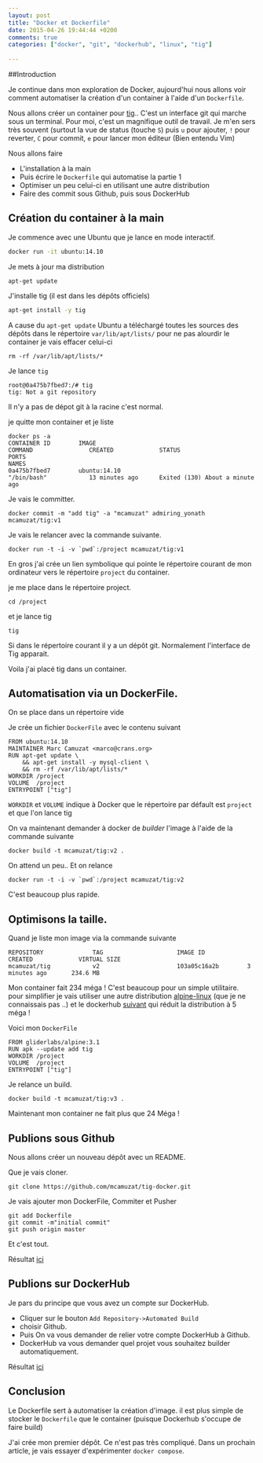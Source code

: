 ```yaml
---
layout: post
title: "Docker et Dockerfile"
date: 2015-04-26 19:44:44 +0200
comments: true
categories: ["docker", "git", "dockerhub", "linux", "tig"]
 
---
```


##Introduction

Je continue dans mon exploration de Docker, aujourd'hui nous allons voir comment automatiser la création d'un container à l'aide d'un `Dockerfile`.

Nous allons créer un container pour [tig](http://jonas.nitro.dk/tig/).. C'est un interface git qui marche sous un terminal. Pour moi, c'est un magnifique outil de travail. Je m'en sers très souvent (surtout la vue de status (touche `S`) puis `u` pour ajouter, `!` pour reverter, `C` pour commit, `e` pour lancer mon éditeur (Bien entendu Vim)

Nous allons faire
 
* L'installation à la main
* Puis écrire le `Dockerfile` qui automatise la partie 1
* Optimiser un peu celui-ci en utilisant une autre distribution
* Faire des commit sous Github, puis sous DockerHub


## Création du container à la main
Je commence avec une Ubuntu que je lance en mode interactif.

``` sh
docker run -it ubuntu:14.10
```
Je mets à jour ma distribution
```
apt-get update
```

J'installe tig (il est dans les dépôts officiels)

``` sh
apt-get install -y tig
```

A cause du `apt-get update` Ubuntu a téléchargé toutes les sources des dépôts dans le répertoire `var/lib/apt/lists/` pour ne pas alourdir le container je vais effacer celui-ci
```
rm -rf /var/lib/apt/lists/*
```

Je lance `tig`
```
root@0a475b7fbed7:/# tig
tig: Not a git repository
```

Il n'y a pas de dépot git à la racine c'est normal.

je quitte mon container et je liste 

```
docker ps -a
CONTAINER ID        IMAGE                                         COMMAND                CREATED             STATUS                            PORTS                                                                         NAMES
0a475b7fbed7        ubuntu:14.10                                  "/bin/bash"            13 minutes ago      Exited (130) About a minute ago
```

Je vais le committer.
```
docker commit -m "add tig" -a "mcamuzat" admiring_yonath mcamuzat/tig:v1
```

Je vais le relancer avec la commande suivante.
```
docker run -t -i -v `pwd`:/project mcamuzat/tig:v1
```

En gros j'ai crée un lien symbolique qui pointe le répertoire courant de mon ordinateur vers le répertoire `project` du container.

je me place dans le répertoire project.
```
cd /project
```

et je lance tig
```
tig
```

Si dans le répertoire courant il y a un dépôt git. Normalement l'interface de Tig apparait.

Voila j'ai placé tig dans un container. 

## Automatisation via un DockerFile.

On se place dans un répertoire vide

Je crée un fichier `DockerFile` avec le contenu suivant

```
FROM ubuntu:14.10
MAINTAINER Marc Camuzat <marco@crans.org>
RUN apt-get update \
    && apt-get install -y mysql-client \
    && rm -rf /var/lib/apt/lists/*
WORKDIR /project
VOLUME  /project
ENTRYPOINT ["tig"]
```

`WORKDIR` et `VOLUME` indique à Docker que le répertoire par défault est `project` et que l'on lance tig

On va maintenant demander à docker de *builder* l'image à l'aide de la commande suivante

```
docker build -t mcamuzat/tig:v2 .
```

On attend un peu.. Et on relance 
```
docker run -t -i -v `pwd`:/project mcamuzat/tig:v2
```

C'est beaucoup plus rapide.

## Optimisons la taille.

Quand je liste mon image via la commande suivante

```
REPOSITORY              TAG                     IMAGE ID            CREATED             VIRTUAL SIZE
mcamuzat/tig            v2                      103a05c16a2b        3 minutes ago       234.6 MB
```

Mon container fait 234 méga ! C'est beaucoup pour un simple utilitaire. 
pour simplifier je vais utiliser une autre distribution [alpine-linux](https://www.alpinelinux.org/) (que je ne connaissais pas ..) et le dockerhub [suivant](https://registry.hub.docker.com/u/gliderlabs/alpine/) qui réduit la distribution à 5 méga !


Voici mon `DockerFile`

```
FROM gliderlabs/alpine:3.1
RUN apk --update add tig
WORKDIR /project
VOLUME  /project
ENTRYPOINT ["tig"]
```

Je relance un build.

```
docker build -t mcamuzat/tig:v3 .
```

Maintenant mon container ne fait plus que 24 Méga !

## Publions sous Github

Nous allons créer un nouveau dépôt avec un README.

Que je vais cloner.
```
git clone https://github.com/mcamuzat/tig-docker.git
```

Je vais ajouter mon DockerFile, Commiter et Pusher
```
git add Dockerfile
git commit -m"initial commit"
git push origin master
```

Et c'est tout.

Résultat [ici](https://github.com/mcamuzat/tig-docker)

## Publions sur DockerHub

Je pars du principe que vous avez un compte sur DockerHub.

* Cliquer sur le bouton `Add Repository->Automated Build`
* choisir Github.
* Puis On va vous demander de relier votre compte DockerHub à Github.
* DockerHub va vous demander quel projet vous souhaitez builder automatiquement. 

Résultat [ici](https://registry.hub.docker.com/u/mcamuzat/tig/) 

## Conclusion

Le Dockerfile sert à automatiser la création d'image. il est plus simple de stocker le `Dockerfile` que le container (puisque Dockerhub s'occupe de faire build)

J'ai crée mon premier dépôt. Ce n'est pas très compliqué. Dans un prochain article, je vais essayer d'expérimenter `docker compose`. 
